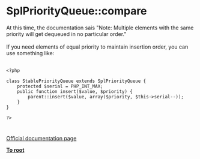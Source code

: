 # SplPriorityQueue::compare



At this time, the documentation sais "Note: Multiple elements with the same priority will get dequeued in no particular order."<br><br>If you need elements of equal priority to maintain insertion order, you can use something like:<br><br>

```
<?php

class StablePriorityQueue extends SplPriorityQueue {
    protected $serial = PHP_INT_MAX;
    public function insert($value, $priority) {
        parent::insert($value, array($priority, $this->serial--));
    }
}

?>
```
  

#

[Official documentation page](https://www.php.net/manual/en/splpriorityqueue.compare.php)

**[To root](/README.md)**